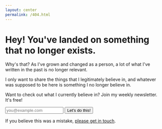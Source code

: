 ```yaml
---
layout: center
permalink: /404.html
---
```


# Hey! You've landed on something that no longer exists.

Why's that? As I've grown and changed as a person, a lot of what I've written in the past is no longer relevant.

I only want to share the things that I legitimately believe in, and whatever was supposed to be here is something I no longer believe in.

Want to check out what I currently believe in? Join my weekly newsletter. It's free!

<div class="py2">
<form class="form-light" accept-charset="UTF-8" action="https://madmimi.com/signups/subscribe/103121" method="post" target="_blank">
<input name="utf8" type="hidden" value="✓"/>
<input class="input mobile-block" name="signup[email]" type="text" placeholder="you@example.com" />
<input class="button button-green mobile-block" type="submit" value="Let's do this!" />
</form>
    </div>

If you believe this was a mistake, [please get in touch](http://rmorabia.com/contact).
